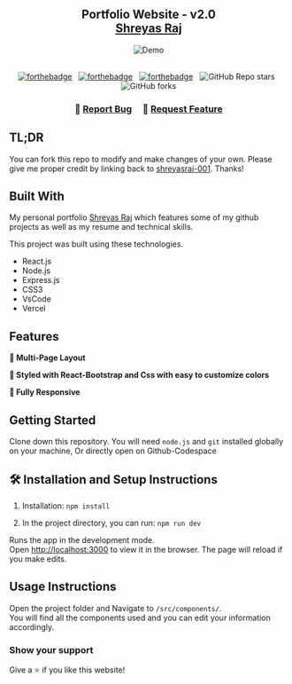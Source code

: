<h2 align="center">
  Portfolio Website - v2.0<br/>
  <a href="https://shreyasraj.me/" target="_blank">Shreyas Raj</a>
</h2>
<div align="center">
  <img alt="Demo" src="./Images/readme-img1.png" />
</div>

<br/>

<center>

[![forthebadge](https://forthebadge.com/images/badges/built-with-love.svg)](https://forthebadge.com) &nbsp;
[![forthebadge](https://forthebadge.com/images/badges/made-with-javascript.svg)](https://forthebadge.com) &nbsp;
[![forthebadge](https://forthebadge.com/images/badges/open-source.svg)](https://forthebadge.com) &nbsp;
![GitHub Repo stars](https://img.shields.io/github/stars/shreyasraj-001/Portfolio-page?color=red&logo=github&style=for-the-badge) &nbsp;
![GitHub forks](https://img.shields.io/github/forks/shreyasraj-001/Portfolio-page?color=red&logo=github&style=for-the-badge)

</center>

<h3 align="center">
    🔹
    <a href="https://github.com/shreyasraj-001/Portfolio-page/issues">Report Bug</a> &nbsp; &nbsp;
    🔹
    <a href="https://github.com/shreyasraj-001/Portfolio-page/issues">Request Feature</a>
</h3>

## TL;DR

You can fork this repo to modify and make changes of your own. Please give me proper credit by linking back to [shreyasraj-001](https://github.com/shreyasraj-001/Portfolio-page/). Thanks!

## Built With

My personal portfolio <a href="https://vercel.com/shreyasraj-001s-projects" target="_blank">Shreyas Raj</a> which features some of my github projects as well as my resume and technical skills.<br/>

This project was built using these technologies.

- React.js
- Node.js
- Express.js
- CSS3
- VsCode
- Vercel

## Features

**📖 Multi-Page Layout**

**🎨 Styled with React-Bootstrap and Css with easy to customize colors**

**📱 Fully Responsive**

## Getting Started

Clone down this repository. You will need `node.js` and `git` installed globally on your machine, Or directly open on Github-Codespace

## 🛠 Installation and Setup Instructions

1. Installation: `npm install`

2. In the project directory, you can run: `npm run dev`

Runs the app in the development mode.\
Open [http://localhost:3000](http://localhost:3000) to view it in the browser.
The page will reload if you make edits.

## Usage Instructions

Open the project folder and Navigate to `/src/components/`. <br/>
You will find all the components used and you can edit your information accordingly.

### Show your support

Give a ⭐ if you like this website!

<!--
<a href="https://www.buymeacoffee.com/soumyajit4419" target="_blank"><img src="https://cdn.buymeacoffee.com/buttons/v2/default-violet.png" alt="Buy Me A Coffee" height= "60px" width= "217px" ></a> -->
